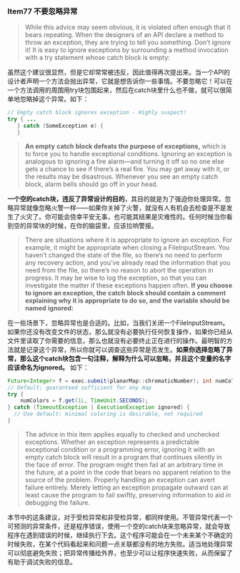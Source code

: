 ### Item77 不要忽略异常

> While this advice may seem obvious, it is violated often enough that it bears repeating. When the designers of an API declare a method to throw an exception, they are trying to tell you something. Don’t ignore it! It is easy to ignore exceptions by surrounding a method invocation with a try statement whose catch block is empty:

虽然这个建议很显然，但是它却常常被违反，因此值得再次提出来。当一个API的设计者声明一个方法会抛出异常，它就是想告诉你一些事情。不要忽略它！可以在一个方法调用的周围用try块包围起来，然后在catch块里什么也不做，就可以很简单地忽略掉这个异常。如下：

```java
// Empty catch block ignores exception - Highly suspect!
try { ...
   } catch (SomeException e) {
   }

```

> **An empty** **catch** **block defeats the purpose of exceptions,** which is to force you to handle exceptional conditions. Ignoring an exception is analogous to ignoring a fire alarm—and turning it off so no one else gets a chance to see if there’s a real fire. You may get away with it, or the results may be disastrous. Whenever you see an empty catch block, alarm bells should go off in your head.

**一个空的catch块，违反了异常设计的目的**，其目的就是为了强迫你处理异常。忽略异常就像忽略火警一样——如果你关掉了火警，就没有人有机会去检查是不是发生了火灾了。你可能会侥幸平安无事，也可能其结果是灾难性的。任何时候当你看到空的异常块的时候，在你的脑袋里，应该拉响警报。

> There are situations where it is appropriate to ignore an exception. For example, it might be appropriate when closing a FileInputStream. You haven’t changed the state of the file, so there’s no need to perform any recovery action, and you’ve already read the information that you need from the file, so there’s no reason to abort the operation in progress. It may be wise to log the exception, so that you can investigate the matter if these exceptions happen often. **If you choose to ignore an exception, the** **catch** **block should contain a comment explaining why it is appropriate to do so, and the variable should be named** **ignored:**

在一些场景下，忽略异常也是合适的。比如，当我们关闭一个FileInputStream。如果你还没有改变文件的状态，那么就没有必要执行任何恢复操作，如果你已经从文件里读取了你需要的信息，那么也就没有必要终止正在进行的操作。最明智的方法就是记录这个异常，所以你就可以调查这些异常是否发生。**如果你选择忽略了异常，那么这个catch块包含一句注释，解释为什么可以忽略，并且这个变量的名字应该命名为ignored。** 如下：

```java
Future<Integer> f = exec.submit(planarMap::chromaticNumber); int numColors = 4; 
// Default; guaranteed sufficient for any map 
try {
	numColors = f.get(1L, TimeUnit.SECONDS);
} catch (TimeoutException | ExecutionException ignored) {
  // Use default: minimal coloring is desirable, not required
}
```

> The advice in this item applies equally to checked and unchecked exceptions. Whether an exception represents a predictable exceptional condition or a programming error, ignoring it with an empty catch block will result in a program that continues silently in the face of error. The program might then fail at an arbitrary time in the future, at a point in the code that bears no apparent relation to the source of the problem. Properly handling an exception can avert failure entirely. Merely letting an exception propagate outward can at least cause the program to fail swiftly, preserving information to aid in debugging the failure.

本节中的这条建议，对于受检异常和非受检异常，都同样使用。不管异常代表一个可预测的异常条件，还是程序错误，使用一个空的catch块来忽略异常，就会导致程序在遇到错误的时候，继续执行下去。这个程序可能会在一个未来某个不确定的时候失败，在某个代码看起来和问题一点关联都没有的地方失败。适当地处理异常可以彻底避免失败；把异常传播给外界，也至少可以让程序快速失败，从而保留了有助于调试失败的信息。
